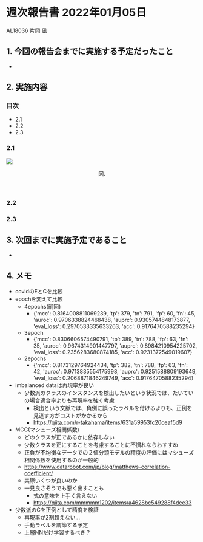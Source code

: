 <!-- tex script for md -->
<script type="text/javascript" async src="https://cdnjs.cloudflare.com/ajax/libs/mathjax/2.7.7/MathJax.js?config=TeX-MML-AM_CHTML">
</script>
<script type="text/x-mathjax-config">
 MathJax.Hub.Config({
 tex2jax: {
 inlineMath: [['$', '$'] ],
 displayMath: [ ['$$','$$'], ["\\[","\\]"] ]
 }
 });
</script>

# 週次報告書 2022年01月05日
AL18036 片岡 凪

## 1. 今回の報告会までに実施する予定だったこと
- 

## 2. 実施内容

### 目次
- 2.1 
- 2.2 
- 2.3 

### 2.1 

![](img/)
<div style="text-align: center;">
図. 
</div>
<br>
<br>

### 2.2 


### 2.3 


## 3. 次回までに実施予定であること
- 

## 4. メモ
- covidのEとCを比較
- epochを変えて比較
    - 4epochs(前回)
        - {'mcc': 0.8164008811069239, 'tp': 379, 'tn': 791, 'fp': 60, 'fn': 45, 'auroc': 0.9706338824468438, 'auprc': 0.9305744848173877, 'eval_loss': 0.2970533335633263, 'acc': 0.9176470588235294}
    - 3epoch
        - {'mcc': 0.8306606574490791, 'tp': 389, 'tn': 788, 'fp': 63, 'fn': 35, 'auroc': 0.9674314901447797, 'auprc': 0.8984210954225702, 'eval_loss': 0.2356283680874185, 'acc': 0.9231372549019607}
    - 2epochs
        - {'mcc': 0.8173129764924434, 'tp': 382, 'tn': 788, 'fp': 63, 'fn': 42, 'auroc': 0.9713835554175998, 'auprc': 0.9251588809193649, 'eval_loss': 0.2068871846249749, 'acc': 0.9176470588235294}
- imbalanced dataは再現率が良い
    - 少数派のクラスのインスタンスを検出したいという状況では、たいていの場合適合率よりも再現率を強く考慮
        - 検出という文脈では、負例に誤ったラベルを付けるよりも、正例を見逃す方がコストがかかるから
        - https://qiita.com/r-takahama/items/631a59953fc20ceaf5d9
- MCC(マシューズ相関係数)
    - どのクラスが正であるかに依存しない
    - 少数クラスを正にすることを考慮することに不慣れならおすすめ
    - 正負が不均衡なデータでの２値分類モデルの精度の評価にはマシューズ相関係数を使用するのが一般的
    - https://www.datarobot.com/jp/blog/matthews-correlation-coefficient/
    - 実際いくつが良いのか
    - 一見良さそうでも悪く出すことも
        - 式の意味を上手く言えない
        - https://qiita.com/mmmmm1202/items/a4628bc549288f4dee33
- 少数派のCを正例として精度を検証
    - 再現率が2割超えない...
    - 手動ラベルを調節する予定
    - 上層NNだけ学習するべき？
